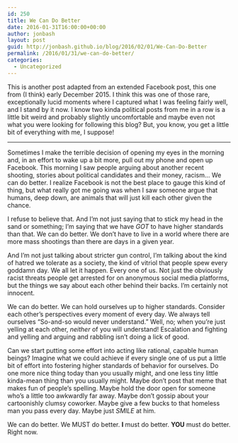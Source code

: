 ```yaml
---
id: 250
title: We Can Do Better
date: 2016-01-31T16:00:00+00:00
author: jonbash
layout: post
guid: http://jonbash.github.io/blog/2016/02/01/We-Can-Do-Better
permalink: /2016/01/31/we-can-do-better/
categories:
  - Uncategorized
---
```

<p>This is another post adapted from an extended Facebook post, this one from (I think) early December 2015. I think this was one of those rare, exceptionally lucid moments where I captured what I was feeling fairly well, and I stand by it now. I know two kinda political posts from me in a row is a little bit weird and probably slightly uncomfortable and maybe even not what you were looking for following this blog? But, you know, you get a little bit of everything with me, I suppose!</p>

<hr />

<p>Sometimes I make the terrible decision of opening my eyes in the morning and, in an effort to wake up a bit more, pull out my phone and open up Facebook. This morning I saw people arguing about another recent shooting, stories about political candidates and their money, racism… We can do better. I realize Facebook is not the best place to gauge this kind of thing, but what really got me going was when I saw someone argue that humans, deep down, are animals that will just kill each other given the chance.</p>

<p>I refuse to believe that. And I’m not just saying that to stick my head in the sand or something; I’m saying that we have <em>GOT</em> to have higher standards than that. We can do better. We don’t have to live in a world where there are more mass shootings than there are days in a given year.</p>

<p>And I’m not just talking about stricter gun control, I’m talking about the kind of hatred we tolerate as a society, the kind of vitriol that people spew every goddamn day. We all let it happen. Every one of us. Not just the obviously racist threats people get arrested for on anonymous social media platforms, but the things we say about each other behind their backs. I’m certainly not innocent.</p>

<p>We can do better. We can hold ourselves up to higher standards. Consider each other’s perspectives every moment of every day. We always tell ourselves “So-and-so would never understand.” Well, no; when you’re just yelling at each other, <em>neither</em> of you will understand! Escalation and fighting and yelling and arguing and rabbling isn’t doing a lick of good.</p>

<p>Can we start putting some effort into acting like rational, capable human beings? Imagine what we could achieve if every single one of us put a little bit of effort into fostering higher standards of behavior for ourselves. Do one more nice thing today than you usually might, and one less tiny little kinda-mean thing than you usually might. Maybe don’t post that meme that makes fun of people’s spelling. Maybe hold the door open for someone who’s a little too awkwardly far away. Maybe don’t gossip about your cartoonishly clumsy coworker. Maybe give a few bucks to that homeless man you pass every day. Maybe just <em>SMILE</em> at him.</p>

<p>We can do better. We MUST do better. <strong>I</strong> must do better. <strong>YOU</strong> must do better. Right now.</p>